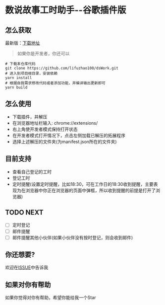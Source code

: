 # 数说故事工时助手--谷歌插件版
## 怎么获取
最新版：[下载地址](https://lifuzhao100.github.io/dsWork/dsWork.zip)
> 如果你是开发者，你还可以
```shell script
# 下载本仓库代码
git clone https://github.com/lifuzhao100/dsWork.git
# 进入到项目根目录，安装依赖
yarn install
# 根据自我需求修改代码或者添加功能，并编译输出更新即可
yarn build
```
## 怎么使用
* 下载插件，并解压
* 在浏览器地址栏输入: chrome://extensions/
* 右上角使开发者模式保持打开状态
* 在开发者模式打开情况下，点击左侧加载已解压的拓展程序
* 选择上述解压的文件夹(为manifest.json所在的文件夹)

## 目前支持
* 查看自己登记的工时
* 登记工时
* 定时提醒(设置定时提醒，比如18:30，可在工作日的18:30收到提醒，主要表现为在浏览器中你正在浏览器的页面中弹框，所以收到提醒的前提是打开了浏览器)

## TODO NEXT
+ [ ] 定时登记
+ [ ] 邮件提醒
+ [ ] 邮件提醒其他小伙伴(如果小伙伴没有按时登记，则会收到邮件)

## 你还想要?
欢迎在[ISSUE](https://github.com/lifuzhao100/dsWork/issues)中告诉我

## 如果对你有帮助
如果你觉得对你有帮助，希望你能给我一个Star
